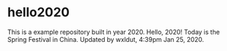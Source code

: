 # hello2020
This is a example repository built in year 2020. Hello, 2020! 
Today is the Spring Festival in China.
Updated by wxldut, 4:39pm Jan 25, 2020. 
